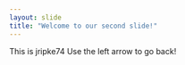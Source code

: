 ```yaml
---
layout: slide
title: "Welcome to our second slide!"
---
```

This is jripke74
Use the left arrow to go back!